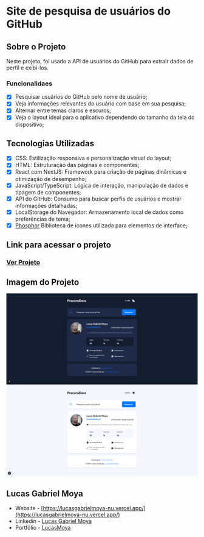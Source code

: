 # Site de pesquisa de usuários do GitHub

## Sobre o Projeto
Neste projeto, foi usado a API de usuários do GitHub para extrair dados de perfil e exibi-los. 

### Funcionalidaes

- [x] Pesquisar usuários do GitHub pelo nome de usuário;
- [x] Veja informações relevantes do usuário com base em sua pesquisa;
- [x] Alternar entre temas claros e escuros;
- [x] Veja o layout ideal para o aplicativo dependendo do tamanho da tela do dispositivo;

## Tecnologias Utilizadas
- [x] CSS: Estilização responsiva e personalização visual do layout;
- [x] HTML: Estruturação das páginas e componentes;
- [x] React com NextJS: Framework para criação de páginas dinâmicas e otimização de desempenho;
- [x] JavaScript/TypeScript: Lógica de interação, manipulação de dados e tipagem de componentes;
- [x] API do GitHub: Consumo para buscar perfis de usuários e mostrar informações detalhadas;
- [x] LocalStorage do Navegador: Armazenamento local de dados como preferências de tema;
- [x] [Phosphor](https://phosphoricons.com/) Biblioteca de ícones utilizada para elementos de interface;

## Link para acessar o projeto
### [Ver Projeto](https://lucasgabrielmoya-procuradevsgithub.vercel.app/)
  
## Imagem do Projeto
<img src="./design/layout-dark.png">
<img src="./design/layout-light.png">

## Lucas Gabriel Moya

- Website - [https://lucasgabrielmoya-nu.vercel.app/](https://lucasgabrielmoya-nu.vercel.app/)
- Linkedin - [Lucas Gabriel Moya](https://www.linkedin.com/in/lucas-gabriel-moya/)
- Portfólio - [LucasMoya](https://www.notion.so/Lucas-Gabriel-Moya-fc349fed77064d429a8c15664f67f437)
